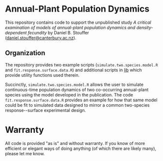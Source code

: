 # Annual-Plant Population Dynamics

This repository contains code to support the unpublished study *A critical examination of models of annual-plant population dynamics and density-dependent fecundity* by Daniel B. Stouffer (daniel.stouffer@canterbury.ac.nz).

## Organization
The repository provides two example scripts (`simulate.two.species.model.R` and `fit.response.surface.data.R`) and additional scripts in [lib](lib/) which provide utility functions used therein.

Succinctly, `simulate.two.species.model.R` allows the user to simulate continuous-time population dynamics of two co-occurring annual-plant species using the model developed in the publication. The code `fit.response.surface.data.R` provides an example for how that same model could be fit to simulated data designed to mirror a common two-species response--surface experimental design.

# Warranty
All code is provided "as is" and without warranty. If you know of more efficient or elegant ways of doing anything (of which there are likely many), please let me know.
